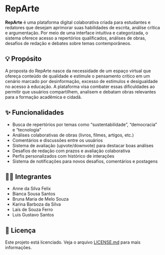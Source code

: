 # RepArte

**RepArte** é uma plataforma digital colaborativa criada para estudantes e redatores que desejam aprimorar suas habilidades de escrita, análise crítica e argumentação. Por meio de uma interface intuitiva e categorizada, o sistema oferece acesso a repertórios qualificados, análises de obras, desafios de redação e debates sobre temas contemporâneos.

## 💡 Propósito

A proposta do RepArte nasce da necessidade de um espaço virtual que ofereça conteúdo de qualidade e estimule o pensamento crítico em um cenário marcado por desinformação, excesso de estímulos e desigualdade no acesso à educação. A plataforma visa combater essas dificuldades ao permitir que usuários compartilhem, analisem e debatam obras relevantes para a formação acadêmica e cidadã.

## ✨ Funcionalidades

- Busca de repertórios por temas como “sustentabilidade”, “democracia” e “tecnologia”
- Análises colaborativas de obras (livros, filmes, artigos, etc.)
- Comentários e discussões entre os usuários
- Sistema de avaliação (upvote/downvote) para destacar boas análises
- Desafios de redação com prazos e avaliação colaborativa
- Perfis personalizados com histórico de interações
- Sistema de notificações para novos desafios, comentários e postagens

## 👨‍💻 Integrantes

- Anne da Silva Felix  
- Bianca Sousa Santos  
- Bruna Maria de Melo Souza  
- Karina Barboza da Silva  
- Laís de Souza Ferro  
- Luis Gustavo Santos

## 📘 Licença

Este projeto está licenciado. Veja o arquivo [LICENSE.md](LICENSE.md) para mais informações.

